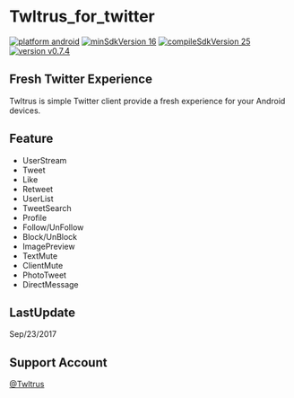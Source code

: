 # Twltrus_for_twitter
[![platform android](https://img.shields.io/badge/platform-android-green.svg)](#)
[![minSdkVersion 16](https://img.shields.io/badge/minSdkVersion-16-red.svg)](#)
[![compileSdkVersion 25](https://img.shields.io/badge/compileSdkVersion-25-yellow.svg)](#)
[![version v0.7.4](https://img.shields.io/badge/version-v0.7.4-blue.svg)](#)

## Fresh Twitter Experience
Twltrus is simple Twitter client provide a fresh experience for your Android devices.

## Feature
- UserStream
- Tweet
- Like
- Retweet
- UserList
- TweetSearch
- Profile
- Follow/UnFollow
- Block/UnBlock
- ImagePreview
- TextMute
- ClientMute
- PhotoTweet
- DirectMessage

## LastUpdate
Sep/23/2017

## Support Account
[@Twltrus](https://twitter.com/Twltrus)

